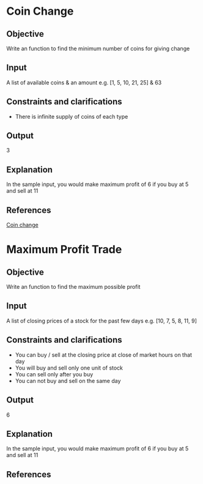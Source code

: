 # Coin Change
## Objective
Write an function to find the minimum number of coins for giving change
## Input
A list of available coins & an amount
e.g. [1, 5, 10, 21, 25] & 63
## Constraints and clarifications
- There is infinite supply of coins of each type
## Output
3
## Explanation
In the sample input, you would make maximum profit of 6 if you buy at 5 and sell at 11
## References
[Coin change](http://interactivepython.org/runestone/static/pythonds/Recursion/DynamicProgramming.html)
 
# Maximum Profit Trade
## Objective
Write an function to find the maximum possible profit
## Input
A list of closing prices of a stock for the past few days
e.g. [10, 7, 5, 8, 11, 9]
## Constraints and clarifications
- You can buy / sell at the closing price at close of market hours on that day
- You will buy and sell only one unit of stock
- You can sell only after you buy
- You can not buy and sell on the same day
## Output
6
## Explanation
In the sample input, you would make maximum profit of 6 if you buy at 5 and sell at 11
## References
 
